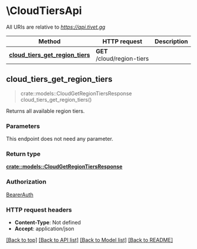 # \CloudTiersApi

All URIs are relative to *https://api.tivet.gg*

Method | HTTP request | Description
------------- | ------------- | -------------
[**cloud_tiers_get_region_tiers**](CloudTiersApi.md#cloud_tiers_get_region_tiers) | **GET** /cloud/region-tiers | 



## cloud_tiers_get_region_tiers

> crate::models::CloudGetRegionTiersResponse cloud_tiers_get_region_tiers()


Returns all available region tiers.

### Parameters

This endpoint does not need any parameter.

### Return type

[**crate::models::CloudGetRegionTiersResponse**](CloudGetRegionTiersResponse.md)

### Authorization

[BearerAuth](../README.md#BearerAuth)

### HTTP request headers

- **Content-Type**: Not defined
- **Accept**: application/json

[[Back to top]](#) [[Back to API list]](../README.md#documentation-for-api-endpoints) [[Back to Model list]](../README.md#documentation-for-models) [[Back to README]](../README.md)

